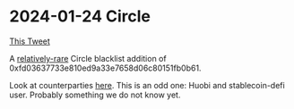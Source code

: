 # 2024-01-24 Circle

[This Tweet](https://twitter.com/ChainArgos/status/1749978858370277811)

A [relatively-rare](circle\_vs\_tether\_blacklist.md) Circle blacklist addition of 0xfd03637733e810ed9a33e7658d06c80151fb0b61.

Look at counterparties [here](https://dashargos.chainargos.com/dashboards/57?To%20or%20From%20Address=0xfd03637733e810ed9a33e7658d06c80151fb0b61\&Symbol=). This is an odd one: Huobi and stablecoin-defi user. Probably something we do not know yet.
